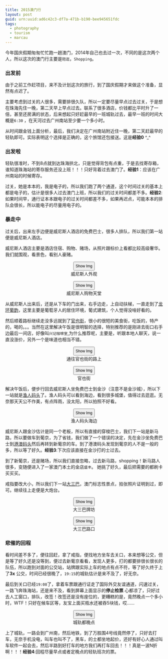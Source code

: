 ```yaml
---
title: 2015澳门行
layout: post
guid: urn:uuid:ad6c42c3-df7a-471b-b190-bee945651fdc
tags:
  - photography
  - tourism
  - marcau
---
```



今年国庆假期匆匆忙忙跑一趟澳门，2014年自己也去过一次，不同的是这次两个人，所以这次的澳门行主要是`陪逛`，`Shopping`。

### 出发前
由于之前工作赶项目，来不及计划这次的旅行，到了国庆假期才来做这个准备，显然有点迟了。

主要考虑到过关的人很多，需要排很久队，所以一定要尽量早点过去过关，于是想在珠海先住一晚，第二天早上早点过去。联系了很多酒店，价钱都比平时升了一倍，甚至还房满的状态，后来想起只好赶最早的一班城轨过去，最早一班的时间大概是`6:30` ，在天河过去广州南站至少要一个多小时。

从时间跟金钱上面分析，最后，我们决定在广州南站附近住一晚，第二天赶最早的轻轨即可。实际表明这个选择是正确的，这个旅馆还包接送。这是**经验0** ^_^

### 出发啦
轻轨很准时，不到8点就到达珠海拱北，只是觉得背包有点重，于是去找寄存箱，谁知道珠海站的寄存服务还没上班！！！只好背着过去澳门了。**经验1**：应该在广州南站的时候寄存。

过关，她是本本的，我是电子的，所以我们跑了两个通道，这个时间过关的基本上都是电子的，估计是很多人过去澳门上班，所以我们的过关时间都差不多。**经验2**: 如果时间早，通行证本本跟电子的过关时间都差不多，如果再迟点，可能本本的排队会很长，所以能电子的尽量用电子的。

### 暴走中
过关后，出来左手边便是威尼斯人酒店的免费巴士，很多人排队，所以我们第一站便是威尼斯人酒店。

威尼斯人酒店主要是酒店住宿、购物、赌场，从照片跟标价上看都比较高级奢华。我们就围观，看景色，看别人豪赌。
<p>
<div style="text-align:center;">
<a href="http://ww3.sinaimg.cn/large/575d7e6agw1ewyn537tmzj21kw1644l1.jpg">
   <img style="display:none" id="wei-ni-si-ren-outside" src=""  path="http://ww3.sinaimg.cn/mw690/575d7e6agw1ewyn537tmzj21kw1644l1.jpg" title="点击显示大图" />
</a>
<input value="Show Img" onclick="showImg('wei-ni-si-ren-outside', this)" style="font-size:12px; padding:5px; text-align:center;" type="button">
<br />
威尼斯人外观
</div>
</p>
<p>
<div style="text-align:center;">
<a href="http://ww3.sinaimg.cn/large/575d7e6agw1ewyn5cz8tjj21kw2d6qv5.jpg">
   <img style="display:none" id="wei-ni-si-ren-shopping" src=""  path="http://ww3.sinaimg.cn/mw690/575d7e6agw1ewyn5cz8tjj21kw2d6qv5.jpg" title="点击显示大图" />
</a>
<input value="Show Img" onclick="showImg('wei-ni-si-ren-shopping', this)" style="font-size:12px; padding:5px; text-align:center;" type="button">
<br />
威尼斯人购物天堂
</div>
</p>

从威尼斯人出来后，还是从下车的门出来，右手边走，上自动扶梯，一直走到了[龙环葡韵][1]，这里主要是葡萄牙人的居住环境，葡式建筑，个人觉得没啥好看的。

然后顺着路标继续走没多远就到了[官也街][2]，很小的很短的美食街，吃饭的，特产的，喝的。。。当然在这里解决午饭是很明智的选择，特别推荐的是刚进去街口右手边最后一间店，好像叫`兴记咖啡室`,为什么推荐呢，主要是，听跟本地人聊天，说一直没涨价，另外一个是味道也相当不错。
<p>
<div style="text-align:center;">
<a href="http://ww3.sinaimg.cn/large/575d7e6agw1ewyn696hhpj21kw24tnpd.jpg">
   <img style="display:none" id="guan-ye-jie-way" src=""  path="http://ww3.sinaimg.cn/mw690/575d7e6agw1ewyn696hhpj21kw24tnpd.jpg" title="点击显示大图" />
</a>
<input value="Show Img" onclick="showImg('guan-ye-jie-way', this)" style="font-size:12px; padding:5px; text-align:center;" type="button">
<br />
通往官也街的路上
</div>
</p>
<p>
<div style="text-align:center;">
<a href="http://ww3.sinaimg.cn/large/575d7e6agw1ewyn6dejbij21kw24tnpd.jpg">
   <img style="display:none" id="guan-ye-jie" src=""  path="http://ww3.sinaimg.cn/mw690/575d7e6agw1ewyn6dejbij21kw24tnpd.jpg" title="点击显示大图" />
</a>
<input value="Show Img" onclick="showImg('guan-ye-jie', this)" style="font-size:12px; padding:5px; text-align:center;" type="button">
<br />
官也街
</div>
</p>

解决午饭后，便步行回去威尼斯人坐免费巴士到金沙（注意不是金沙城），所以下一站就是[渔人码头][3]了。渔人码头可以看到海边，看到很多城堡，值得过去逛逛。无奈那天天公不作美，有点阵雨，没太阳，所以拍照不好看。
<p>
<div style="text-align:center;">
<a href="http://ww1.sinaimg.cn/large/575d7e6agw1ewynhgxaocj21kw0f3107.jpg">
   <img style="display:none" id="yu-ren-ma-tou-sea" src=""  path="http://ww1.sinaimg.cn/mw690/575d7e6agw1ewynhgxaocj21kw0f3107.jpg" title="点击显示大图" />
</a>
<input value="Show Img" onclick="showImg('yu-ren-ma-tou-sea', this)" style="font-size:12px; padding:5px; text-align:center;" type="button">
<br />
渔人码头海边
</div>
</p>

威尼斯人跟金沙估计是同一个老板，所以有直接的穿梭巴士，我们下一站是新马路，所以要做车到葡京，为了省钱，我们做了一个错误的决定，先在金沙坐免费巴士到[港澳码头][5]然后再转到新葡京的车。到了港澳码头发现到葡京的人不是一般的多，所以等了好久。**经验3**:下次应该直接在金沙打的士过去。

到了新葡京，还是赌场，所以我们直接忽略，过去新马路，shopping！新马路人很多，变随便进入了一家澳门本土的金店`盛丰`。 她挑了好久，最后把需要的都刷卡买买买。

戒指要改大小，所以我们下一站[大三巴][4]，澳门标志性景点，拍张照片证明到过，即可。继续往上走便是大炮台。
<p>
<div style="text-align:center;">
<a href="http://ww2.sinaimg.cn/large/575d7e6agw1ewyni989lqj21kw11z4pq.jpg">
   <img style="display:none" id="da-san-ba" src=""  path="http://ww2.sinaimg.cn/mw690/575d7e6agw1ewyni989lqj21kw11z4pq.jpg" title="点击显示大图" />
</a>
<input value="Show Img" onclick="showImg('da-san-ba', this)" style="font-size:12px; padding:5px; text-align:center;" type="button">
<br />
大三巴牌坊
</div>
</p>
<p>
<div style="text-align:center;">
<a href="http://ww4.sinaimg.cn/large/575d7e6agw1ewynifopozj21kw11z1kx.jpg">
   <img style="display:none" id="da-san-ba-people" src=""  path="http://ww4.sinaimg.cn/mw690/575d7e6agw1ewynifopozj21kw11z1kx.jpg" title="点击显示大图" />
</a>
<input value="Show Img" onclick="showImg('da-san-ba-people', this)" style="font-size:12px; padding:5px; text-align:center;" type="button">
<br />
大三巴路口
</div>
</p>

### 悲催的回程
看时间差不多了，便往回赶，拿了戒指，便找地方坐车去关口，本来想等公交，但是等了好久还是没等到，便过去新葡京看看，发现人更多，打的都要排很长很长的队伍，所以跑到对面的公交站，站牌跟实际上车的地点有点不符，等了好久终于上了**3x** 公交，时间已经很晚了，`19:15`的城轨估计是来不及了，好无奈。

最后到关口已经`19:08`了，拿着车票跟通行证走了国际外交友谊通道，闪速过关，一路飞奔珠海站，还是来不及，看到屏幕上面显示的**停止检票** 心都凉了，只好过去人工窗口，排队，改签！改签还是没有座位的，更糟糕的是，竟然晚点一个多小时，WTF！只好在候车区等，友宝上面买瓶水还被吞5块钱，哎……
<p>
<div style="text-align:center;">
<a href="http://ww3.sinaimg.cn/large/575d7e6agw1ewynim1cu8j21kw24t4qp.jpg">
   <img style="display:none" id="da-san-ba-people" src=""  path="http://ww3.sinaimg.cn/mw690/575d7e6agw1ewynim1cu8j21kw24t4qp.jpg" title="点击显示大图" />
</a>
<input value="Show Img" onclick="showImg('da-san-ba-people', this)" style="font-size:12px; padding:5px; text-align:center;" type="button">
<br />
城轨都晚点
</div>
</p>

上了城轨，一路会到广州南，然后地铁，到了万胜围4号线竟然停了，只好去打车，无奈手机没电，叫车也叫不了，黑车，的士都坐地起价，还好有好心人通过叫车软件一起会去，然后半路到好打车的地方我们再打车回去！！！真是一波N折啊！！！**经验4**:回程尽量早点或者定晚点的轻轨班次的票。


  [1]: http://lvyou.baidu.com/longhuanpuyun?&request_id=2809897771&lowflow=1&idx=15        "龙环葡韵"
  [2]: http://lvyou.baidu.com/guanyejie?&request_id=2809897771&lowflow=1&idx=10  "官也街"
  [3]: http://lvyou.baidu.com/aomenyurenmatou?&request_id=2809897771&lowflow=1&idx=8    "渔人码头"
  [4]: http://lvyou.baidu.com/dasanbapaifang?&request_id=3623059299&lowflow=1&idx=1  "大三巴牌坊"
  [5]: http://bbs.16fan.com/thread-89551-1-1.html "澳门赌场免费巴士班次"
